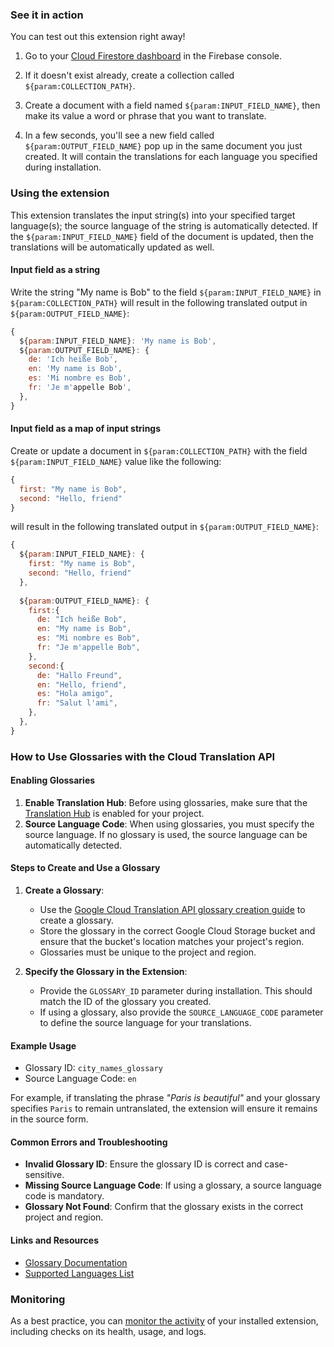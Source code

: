### See it in action

You can test out this extension right away!

1. Go to your [Cloud Firestore dashboard](https://console.firebase.google.com/project/${param:PROJECT_ID}/firestore/data) in the Firebase console.

1. If it doesn't exist already, create a collection called `${param:COLLECTION_PATH}`.

1. Create a document with a field named `${param:INPUT_FIELD_NAME}`, then make its value a word or phrase that you want to translate.

1. In a few seconds, you'll see a new field called `${param:OUTPUT_FIELD_NAME}` pop up in the same document you just created. It will contain the translations for each language you specified during installation.

### Using the extension

This extension translates the input string(s) into your specified target language(s); the source language of the string is automatically detected. If the `${param:INPUT_FIELD_NAME}` field of the document is updated,
 then the translations will be automatically updated as well.

#### Input field as a string

Write the string "My name is Bob" to the field `${param:INPUT_FIELD_NAME}` in `${param:COLLECTION_PATH}` will result in the following translated output in `${param:OUTPUT_FIELD_NAME}`:

```js
{
  ${param:INPUT_FIELD_NAME}: 'My name is Bob',
  ${param:OUTPUT_FIELD_NAME}: {
    de: 'Ich heiße Bob',
    en: 'My name is Bob',
    es: 'Mi nombre es Bob',
    fr: 'Je m'appelle Bob',
  },
}
```

#### Input field as a map of input strings

Create or update a document in `${param:COLLECTION_PATH}` with the field `${param:INPUT_FIELD_NAME}` value like the following:

```js
{
  first: "My name is Bob",
  second: "Hello, friend"
}
```

will result in the following translated output in `${param:OUTPUT_FIELD_NAME}`:

```js
{
  ${param:INPUT_FIELD_NAME}: {
    first: "My name is Bob",
    second: "Hello, friend"
  },
  
  ${param:OUTPUT_FIELD_NAME}: {
    first:{
      de: "Ich heiße Bob",
      en: "My name is Bob",
      es: "Mi nombre es Bob",
      fr: "Je m'appelle Bob",
    },
    second:{
      de: "Hallo Freund",
      en: "Hello, friend",
      es: "Hola amigo",
      fr: "Salut l'ami",
    },   
  },
}
```

### How to Use Glossaries with the Cloud Translation API

#### Enabling Glossaries

1. **Enable Translation Hub**: Before using glossaries, make sure that the [Translation Hub](https://cloud.google.com/translation-hub/docs/overview) is enabled for your project.
2. **Source Language Code**: When using glossaries, you must specify the source language. If no glossary is used, the source language can be automatically detected.

#### Steps to Create and Use a Glossary

1. **Create a Glossary**:
   - Use the [Google Cloud Translation API glossary creation guide](https://cloud.google.com/translate/docs/advanced/glossary) to create a glossary.
   - Store the glossary in the correct Google Cloud Storage bucket and ensure that the bucket's location matches your project's region.
   - Glossaries must be unique to the project and region.

2. **Specify the Glossary in the Extension**:
   - Provide the `GLOSSARY_ID` parameter during installation. This should match the ID of the glossary you created.
   - If using a glossary, also provide the `SOURCE_LANGUAGE_CODE` parameter to define the source language for your translations.

#### Example Usage

- Glossary ID: `city_names_glossary`
- Source Language Code: `en`

For example, if translating the phrase *"Paris is beautiful"* and your glossary specifies `Paris` to remain untranslated, the extension will ensure it remains in the source form.

#### Common Errors and Troubleshooting

- **Invalid Glossary ID**: Ensure the glossary ID is correct and case-sensitive.
- **Missing Source Language Code**: If using a glossary, a source language code is mandatory.
- **Glossary Not Found**: Confirm that the glossary exists in the correct project and region.

#### Links and Resources

- [Glossary Documentation](https://cloud.google.com/translate/docs/advanced/glossary)
- [Supported Languages List](https://cloud.google.com/translate/docs/languages)

### Monitoring

As a best practice, you can [monitor the activity](https://firebase.google.com/docs/extensions/manage-installed-extensions#monitor) of your installed extension, including checks on its health, usage, and logs.
